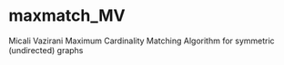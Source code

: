 # maxmatch_MV
Micali Vazirani Maximum Cardinality Matching Algorithm for symmetric (undirected) graphs
